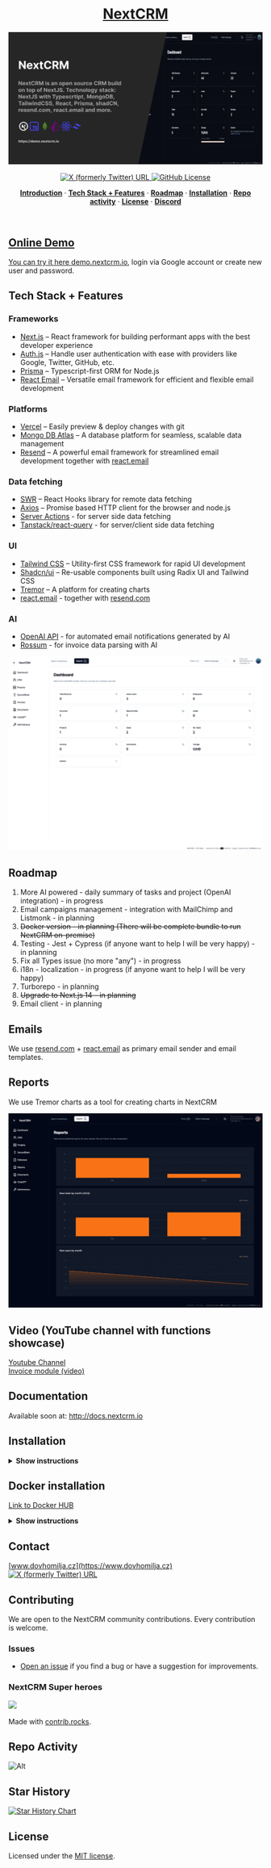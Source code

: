<a href="https://nextcrm.app/">
  <h1 align="center">NextCRM</h1>
</a>

<p align="center">
<img alt="OG" src="public/images/opengraph-image.png" />
</p>

<!-- <p align="center">
NextCRM is a CRM build on top of the Next.JS 14 using TypeScript, great UI library shadcn, Prisma and MongoDB as a database. Upload things as a S3 blob for document storage.
</p> -->

<p align="center">
<a href="https://twitter.com/nextcrmapp">
<img alt="X (formerly Twitter) URL" src="https://img.shields.io/twitter/url?url=https%3A%2F%2Ftwitter.com%2Fnextcrmapp">
</a>
  <a href="https://github.com/brilearn/the-desk/blob/main/LICENSE">
    <img alt="GitHub License" src="https://img.shields.io/github/license/pdovhomilja/the-desk">
  </a>
</p>

<p align="center">
   <a href="#online-demo"><strong>Introduction</strong></a> ·
   <a href="#tech-stack--features"><strong>Tech Stack + Features</strong></a> ·
   <a href="#roadmap"><strong>Roadmap</strong></a> ·
   <a href="#installation"><strong>Installation</strong></a> ·
   <a href="#repo-activity"><strong>Repo activity</strong></a> ·
   <a href="#license"><strong>License</strong></a> ·
   <a href="https://discord.gg/dHyxhTEzUb"><strong>Discord</strong>
</p>
<br/>

## Online Demo

You can try it here [demo.nextcrm.io](https://demo.nextcrm.io), login via Google account or create new user and password.

## Tech Stack + Features

### Frameworks

- [Next.js](https://nextjs.org/) – React framework for building performant apps with the best developer experience
- [Auth.js](https://authjs.dev/) – Handle user authentication with ease with providers like Google, Twitter, GitHub, etc.
- [Prisma](https://www.prisma.io/) – Typescript-first ORM for Node.js
- [React Email](https://react.email/) – Versatile email framework for efficient and flexible email development

### Platforms

- [Vercel](https://vercel.com/) – Easily preview & deploy changes with git
- [Mongo DB Atlas](https://mongodb.com/) – A database platform for seamless, scalable data management
- [Resend](https://resend.com/) – A powerful email framework for streamlined email development together with [react.email](https://react.email)

### Data fetching

- [SWR](https://swr.vercel.app/) – React Hooks library for remote data fetching
- [Axios](https://axios-http.com/) – Promise based HTTP client for the browser and node.js
- [Server Actions]() - for server side data fetching
- [Tanstack/react-query](https://react-query.tanstack.com/) - for server/client side data fetching

### UI

- [Tailwind CSS](https://tailwindcss.com/) – Utility-first CSS framework for rapid UI development
- [Shadcn/ui](https://ui.shadcn.com/) – Re-usable components built using Radix UI and Tailwind CSS
- [Tremor](https://www.tremor.so/) – A platform for creating charts
- [react.email](https://react.email) - together with [resend.com](https://resend.com)

### AI

- [OpenAI API](https://openai.com/blog/openai-api) - for automated email notifications generated by AI
- [Rossum](https://rossum.ai/) - for invoice data parsing with AI

![hero](/public/og.png)

## Roadmap

1. More AI powered - daily summary of tasks and project (OpenAI integration) - in progress
2. Email campaigns management - integration with MailChimp and Listmonk - in planning
3. ~~Docker version - in planning (There will be complete bundle to run NextCRM on-premise)~~
4. Testing - Jest + Cypress (if anyone want to help I will be very happy) - in planning
5. Fix all Types issue (no more "any") - in progress
6. i18n - localization - in progress (if anyone want to help I will be very happy)
7. Turborepo - in planning
8. ~~Upgrade to Next.js 14 - in planning~~
9. Email client - in planning

## Emails

We use [resend.com](https://resend.com) + [react.email](https://react.email) as primary email sender and email templates.

## Reports

We use Tremor charts as a tool for creating charts in NextCRM

![hero](/public/reports.png)

## Video (YouTube channel with functions showcase)

[Youtube Channel](https://www.youtube.com/@NextCRM_IO) </br>
[Invoice module (video)](https://youtu.be/NSMsBMy07Pg)

## Documentation

Available soon at: http://docs.nextcrm.io

## Installation

<details><summary><b>Show instructions</b></summary>

1. Clone the repository:

   ```sh
   git clone https://github.com/brilearn/the-desk.git
   cd the-desk
   ```

1. Install the preset:

   ```sh
   npm install
   ```

1. Copy the environment variables to .env

   ```sh
   cp .env.example .env
   ```

   ```sh
   cp .env.local.example .env.local
   ```

   **.env**

   > > - You will need mongodb URI string for Prisma ORM

   **.env.local**

   > > - NextAUTH - for auth
   > > - uploadthings - for storing files
   > > - rossum - for invoice data exporting
   > > - openAI - for automatic Project management assistant
   > > - SMPT and IMAP for emails

1. Init Prisma

   ```sh
    npx prisma generate
    npx prisma db push
   ```

1. Import initial data from initial-data folder

   ```sh
   npx prisma db seed
   ```

1. Run app on local

   ```sh
   npm run dev
   ```

1. http://localhost:3000

</details>

## Docker installation

[Link to Docker HUB](https://hub.docker.com/repository/docker/nextcrmio/nextcrm/general)

<details><summary><b>Show instructions</b></summary>

1. MongoDB URI string for Prisma ORM:

2. Install the preset:

   ```create
   .env (for Prisma URI string) and .env.local (all others ENVs) file inside docker folder
   ```

3. run docker-compose

   ```sh
   docker-compose up -d
   ```

4. Init Prisma

   ```sh
    docker-compose exec nextcrm npx prisma generate
    docker-compose exec nextcrm npx prisma db push
   ```

5. Import initial data from initial-data folder

   ```sh
   npx prisma db seed
   ```

6. http://localhost:3000
</details>

## Contact

[www.dovhomilja.cz](https://www.dovhomilja.cz)
</br>
[<img alt="X (formerly Twitter) URL" src="https://img.shields.io/twitter/url?url=https%3A%2F%2Ftwitter.com%2Fdovhomilja">
](https://twitter.com/dovhomilja)

## Contributing

We are open to the NextCRM community contributions. Every contribution is welcome.

### Issues

- [Open an issue](https://github.com/brilearn/the-desk/issues) if you find a bug or have a suggestion for improvements.

### NextCRM Super heroes

<a href="https://github.com/brilearn/the-desk/graphs/contributors">
<img src="https://contrib.rocks/image?repo=pdovhomilja/the-desk" />
</a>

Made with [contrib.rocks](https://contrib.rocks).

## Repo Activity

![Alt](https://repobeats.axiom.co/api/embed/e6bed6e15724f38c278ad2edcf0573a1bb24bed6.svg "Repobeats analytics image")

## Star History

[![Star History Chart](https://api.star-history.com/svg?repos=pdovhomilja/the-desk&type=Timeline)](https://star-history.com/#pdovhomilja/the-desk&Timeline)

## License

Licensed under the [MIT license](https://github.com/brilearn/the-desk/blob/main/LICENSE.md).
